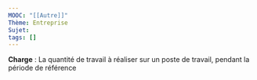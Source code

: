 ```yaml
---
MOOC: "[[Autre]]"
Thème: Entreprise
Sujet:
tags: []
---
```


**Charge** : La quantité de travail à réaliser sur un poste de travail, pendant la période de référence
